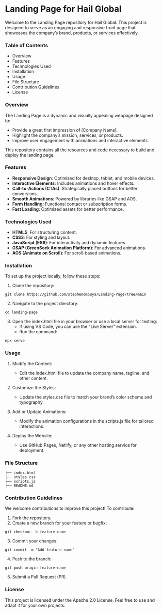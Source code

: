 # **Landing Page for Hail Global**
Welcome to the Landing Page repository for Hail Global. This project is designed to serve as an engaging and responsive front page that showcases the company’s brand, products, or services effectively.

### **Table of Contents**
- Overview
- Features
- Technologies Used
- Installation
- Usage
- File Structure
- Contribution Guidelines
- License


### **Overview**
The Landing Page is a dynamic and visually appealing webpage designed to:
- Provide a great first impression of [Company Name].
- Highlight the company’s mission, services, or products.
- Improve user engagement with animations and interactive elements.

This repository contains all the resources and code necessary to build and deploy the landing page.



### **Features**
- **Responsive Design**: Optimized for desktop, tablet, and mobile devices.
- **Interactive Elements**: Includes animations and hover effects.
- **Call-to-Actions (CTAs)**: Strategically placed buttons for better conversions.
- **Smooth Animations**: Powered by libraries like GSAP and AOS.
- **Form Handling**: Functional contact or subscription forms.
- **Fast Loading**: Optimized assets for better performance.


### **Technologies Used**
- **HTML5**: For structuring content.
- **CSS3**: For styling and layout.
- **JavaScript (ES6)**: For interactivity and dynamic features.
- **GSAP (GreenSock Animation Platform)**: For advanced animations.
- **AOS (Animate on Scroll)**: For scroll-based animations.


### **Installation**
To set up the project locally, follow these steps:

1. Clone the repository:

```
git clone https://github.com/stephenombuya/Landing-Page/tree/main
```

2. Navigate to the project directory:

```
cd landing-page
```

3. Open the index.html file in your browser or use a local server for testing:
    - If using VS Code, you can use the "Live Server" extension.
    - Run the command:

```
npx serve
```


### **Usage**
1. Modify the Content:
    - Edit the index.html file to update the company name, tagline, and other content.

2. Customize the Styles:
    - Update the styles.css file to match your brand’s color scheme and typography.

3. Add or Update Animations:
    - Modify the animation configurations in the scripts.js file for tailored interactions.

4. Deploy the Website:
    - Use GitHub Pages, Netlify, or any other hosting service for deployment.



### **File Structure**

```
├── index.html            
├── styles.css      
├── scripts.js  
├── README.md            
```



### **Contribution Guidelines**
We welcome contributions to improve this project! To contribute:
1. Fork the repository.
2. Create a new branch for your feature or bugfix:

```
git checkout -b feature-name
```

3. Commit your changes:

```
git commit -m "Add feature-name"
```

4. Push to the branch:

```
git push origin feature-name
```

5. Submit a Pull Request (PR).

   
### **License**
This project is licensed under the Apache 2.0 License. Feel free to use and adapt it for your own projects.
